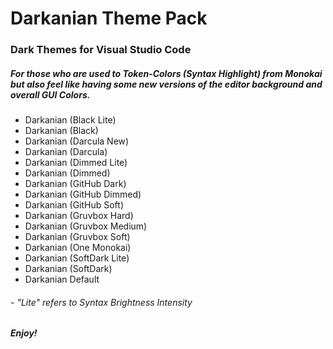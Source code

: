 # Darkanian Theme Pack

### Dark Themes for Visual Studio Code

##### For those who are used to Token-Colors (Syntax Highlight) from Monokai but also feel like having some new versions of the editor background and overall GUI Colors.

- Darkanian (Black Lite)
- Darkanian (Black)
- Darkanian (Darcula New)
- Darkanian (Darcula)
- Darkanian (Dimmed Lite)
- Darkanian (Dimmed)
- Darkanian (GitHub Dark)
- Darkanian (GitHub Dimmed)
- Darkanian (GitHub Soft)
- Darkanian (Gruvbox Hard)
- Darkanian (Gruvbox Medium)
- Darkanian (Gruvbox Soft)
- Darkanian (One Monokai)
- Darkanian (SoftDark Lite)
- Darkanian (SoftDark)
- Darkanian Default

###### - "Lite" refers to Syntax Brightness Intensity

###### **Enjoy!**

